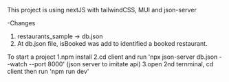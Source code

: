 This project is using nextJS with tailwindCSS, MUI and json-server

-Changes
1. restaurants_sample -> db.json
2. At db.json file, isBooked was add to identified a booked restaurant.

To start a project
1.npm install
2.cd client and run 'npx json-server db.json --watch --port 8000' (json server to imitate api)
3.open 2nd ternminal, cd client then run 'npm run dev'
